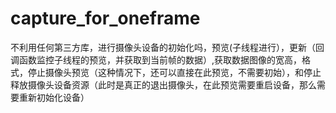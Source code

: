 # capture_for_oneframe
不利用任何第三方库，进行摄像头设备的初始化吗，预览(子线程进行），更新（回调函数监控子线程的预览，并获取到当前帧的数据）,获取数据图像的宽高，格式，停止摄像头预览（这种情况下，还可以直接在此预览，不需要初始），和停止释放摄像头设备资源（此时是真正的退出摄像头，在此预览需要重启设备，那么需要重新初始化设备）
